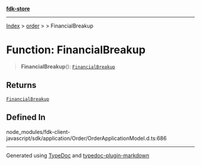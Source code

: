 [**fdk-store**](../../../README.md)
***

[Index](../../../API.md) > [order](../../README.md) > [<internal>](../README.md) > FinancialBreakup

# Function: FinancialBreakup

> **FinancialBreakup**(): [`FinancialBreakup`](../type-aliases/type-alias.FinancialBreakup.md)

## Returns

[`FinancialBreakup`](../type-aliases/type-alias.FinancialBreakup.md)

## Defined In

node\_modules/fdk-client-javascript/sdk/application/Order/OrderApplicationModel.d.ts:686

***
Generated using [TypeDoc](https://typedoc.org/) and [typedoc-plugin-markdown](https://www.npmjs.com/package/typedoc-plugin-markdown)
